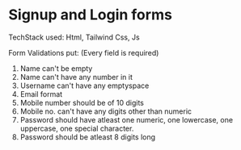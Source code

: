 # Signup and Login forms

TechStack used:
Html, Tailwind Css, Js

Form Validations put:
(Every field is required)
1. Name can't be empty
2. Name can't have any number in it
3. Username can't have any emptyspace
4. Email format
5. Mobile number should be of 10 digits
6. Mobile no. can't have any digits other than numeric
7. Password should have atleast one numeric, one lowercase, one uppercase, one special character.
8. Password should be atleast 8 digits long
